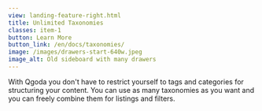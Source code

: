 ```yaml
---
view: landing-feature-right.html
title: Unlimited Taxonomies
classes: item-1
button: Learn More
button_link: /en/docs/taxonomies/
image: /images/drawers-start-640w.jpeg
image_alt: Old sideboard with many drawers
---
```

With Qgoda you don't have to restrict yourself to tags and categories for 
structuring your content. You can use as many taxonomies as you want and you 
can freely combine them for listings and filters.
